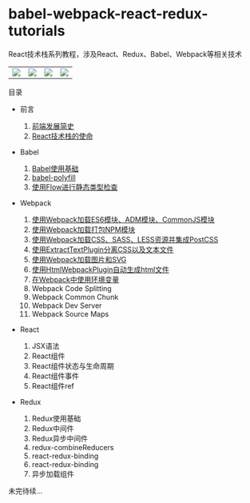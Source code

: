 # babel-webpack-react-redux-tutorials
React技术栈系列教程，涉及React、Redux、Babel、Webpack等相关技术

<table width="100%" border="0">
    <tbody>
        <tr>
            <td width="25%" border="0">
                <a href="https://github.com/facebook/react">
                    <img src="https://rawgit.com/iSpring/babel-webpack-react-redux-tutorials/master/images/React2.png" />
                </a>
            </td>
            <td width="25%" border="0">
                <a href="https://github.com/babel/babel">
                    <img src="https://rawgit.com/iSpring/babel-webpack-react-redux-tutorials/master/images/Babel.png" />
                </a>
            </td>
            <td width="25%" border="0">
                <a href="https://github.com/reactjs/redux">
                    <img src="https://rawgit.com/iSpring/babel-webpack-react-redux-tutorials/master/images/Redux3.png" />
                </a>
            </td>
            <td width="25%" border="0">
                <a href="https://github.com/webpack/webpack">
                    <img src="https://rawgit.com/iSpring/babel-webpack-react-redux-tutorials/master/images/Webpack1.png" />
                </a>
            </td>
        </tr>
    </tbody>
</table>

目录

- 前言
  1. [前端发展简史](https://github.com/iSpring/babel-webpack-react-redux-tutorials/tree/master/tutorials/web-brief-history/README.md)
  2. [React技术栈的使命](https://github.com/iSpring/babel-webpack-react-redux-tutorials/blob/master/tutorials/react-stack-mission/README.md)

- Babel
  1. [Babel使用基础](https://github.com/iSpring/babel-webpack-react-redux-tutorials/tree/master/tutorials/babel-basic-use/README.md)
  2. [babel-polyfill](https://github.com/iSpring/babel-webpack-react-redux-tutorials/blob/master/tutorials/use-babel-polyfill/README.md)
  3. [使用Flow进行静态类型检查](https://github.com/iSpring/babel-webpack-react-redux-tutorials/blob/master/tutorials/babel-flow-type/README.md)

- Webpack
  1. [使用Webpack加载ES6模块、ADM模块、CommonJS模块](https://github.com/iSpring/babel-webpack-react-redux-tutorials/tree/master/tutorials/load-commonjs-amd-es6-modules-with-webpack/README.md)
  2. [使用Webpack加载打包NPM模块](https://github.com/iSpring/babel-webpack-react-redux-tutorials/tree/master/tutorials/bundle-npm-packages-with-webpack/README.md)
  3. [使用Webpack加载CSS、SASS、LESS资源并集成PostCSS](https://github.com/iSpring/babel-webpack-react-redux-tutorials/blob/master/tutorials/load-css-with-webpack/README.md)
  4. [使用ExtractTextPlugin分离CSS以及文本文件](https://github.com/iSpring/babel-webpack-react-redux-tutorials/blob/master/tutorials/use-extract-text-webpack-plugin/README.md)
  5. [使用Webpack加载图片和SVG](https://github.com/iSpring/babel-webpack-react-redux-tutorials/blob/master/tutorials/load-image-with-webpack/README.md)
  6. [使用HtmlWebpackPlugin自动生成html文件](https://github.com/iSpring/babel-webpack-react-redux-tutorials/blob/master/tutorials/use-html-webpack-plugin/README.md)
  7. [在Webpack中使用环境变量](https://github.com/iSpring/babel-webpack-react-redux-tutorials/blob/master/tutorials/webpack-environment-variables/README.md)
  8. Webpack Code Splitting
  9. Webpack Common Chunk
  10. Webpack Dev Server
  11. Webpack Source Maps

- React
  1. JSX语法
  2. React组件
  3. React组件状态与生命周期
  4. React组件事件
  5. React组件ref

- Redux
  1. Redux使用基础
  2. Redux中间件
  3. Redux异步中间件
  4. redux-combineReducers
  5. react-redux-binding
  6. react-redux-binding
  7. 异步加载组件

未完待续...